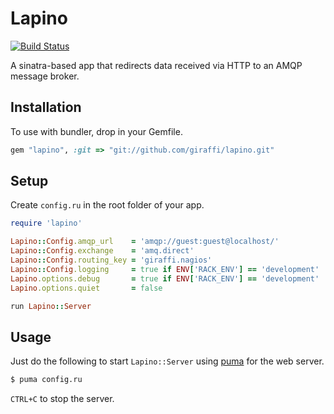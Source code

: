 # Lapino

[![Build Status](https://secure.travis-ci.org/giraffi/lapino.png?branch=master)](http://travis-ci.org/giraffi/lapino)

A sinatra-based app that redirects data received via HTTP to an AMQP message broker.

## Installation

To use with bundler, drop in your Gemfile.

```ruby
gem "lapino", :git => "git://github.com/giraffi/lapino.git"
```

## Setup

Create `config.ru` in the root folder of your app.

```ruby
require 'lapino'

Lapino::Config.amqp_url    = 'amqp://guest:guest@localhost/'
Lapino::Config.exchange    = 'amq.direct'
Lapino::Config.routing_key = 'giraffi.nagios'
Lapino::Config.logging     = true if ENV['RACK_ENV'] == 'development'
Lapino.options.debug       = true if ENV['RACK_ENV'] == 'development'
Lapino.options.quiet       = false

run Lapino::Server
```

## Usage

Just do the following to start `Lapino::Server` using [puma](https://github.com/puma/puma/) for the web server.

```bash
$ puma config.ru
```

`CTRL+C` to stop the server.